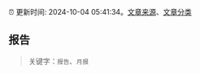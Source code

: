 :alarm_clock: 更新时间: 2024-10-04 05:41:34。[文章来源](/README.md)、[文章分类](/TAGS.md)

## 报告


> 关键字：`报告`、`月报`




